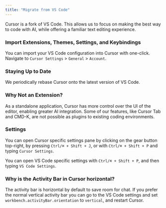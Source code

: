 ```yaml
---
title: "Migrate from VS Code"
---
```


Cursor is a fork of VS Code. This allows us to focus on making the best way to code with AI, while offering a familiar text editing experience.

### Import Extensions, Themes, Settings, and Keybindings

You can import your VS Code configuration into Cursor with one-click. Navigate to `Cursor Settings` > `General` > `Account`.


  


### Staying Up to Date

We periodically rebase Cursor onto the latest version of VS Code.

### Why Not an Extension?

As a standalone application, Cursor has more control over the UI of the editor, enabling greater AI integration. Some of our features, like Cursor Tab and CMD-K, are not possible as plugins to existing coding environments.

### Settings

You can open Cursor specific settings pane by clicking on the gear button top-right, by pressing `Ctrl/⌘ + Shift + J`, or with `Ctrl/⌘ + Shift + P` and typing `Cursor Settings`. 

You can open VS Code specific settings with `Ctrl/⌘ + Shift + P`, and then typing `VS Code Settings`. 

### Why is the Activity Bar in Cursor horizontal?


  


The activity bar is horizontal by default to save room for chat. If you prefer the normal vertical activity bar you can go to the VS Code settings and set `workbench.activityBar.orientation` to `vertical`, and restart Cursor.
